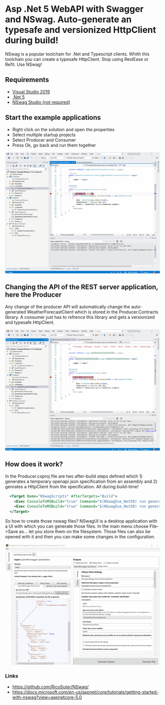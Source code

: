 # Asp .Net 5 WebAPI with Swagger and NSwag. Auto-generate an typesafe and versionized HttpClient during build!

NSwag is a popular toolchain for .Net and Typescript clients. Whith this toolchain you can create a typesafe HttpClient. Stop using RestEase or Refit. Use NSwag!

## Requirements
* [Visual Studio 2019](https://visualstudio.microsoft.com/downloads/)
* [.Net 5](https://dotnet.microsoft.com/download)
* [NSwag Studio (not required)](https://github.com/RicoSuter/NSwag/releases)



## Start the example applications

* Right click on the solution and open the properties
* Select multiple startup projects
* Select Producer and Consumer
* Press Ok, go back and run them together

![Live Demo](./screenshots/nswag-demo1.gif)



## Changing the API of the REST server application, here the Producer

Any change of the producer API will automatically change the auto-generated WeatherForecastClient which is stored in the Producer.Contracts library. A consumer just has to refrence this library and gets a versionized and typesafe HttpClient.

![Live Demo](./screenshots/nswag-demo2.gif)


## How does it work?

In the Producer.csproj file are two after-build steps defined which 1) generates a temporary openapi json specification from an assembly and 2) genrates a HttpClient from the specification. All during build-time! 

```xml
  <Target Name="NSwagScripts" AfterTargets="Build">
    <Exec ConsoleToMSBuild="true" Command="$(NSwagExe_Net50) run generate.api.specification.nswag" />
    <Exec ConsoleToMSBuild="true" Command="$(NSwagExe_Net50) run generate.api.client.nswag" />
  </Target>
```

So how to create those nswag files? 
NSwagUI is a desktop application with a UI with which you can generate those files. In the main menu choose File->Save as... let you store them on the filesystem.
Those files can also be opened with it and then you can make some changes in the configuration.


![Live Demo](./screenshots/nswag-demo3.gif)

### Links

* https://github.com/RicoSuter/NSwag/
* https://docs.microsoft.com/en-us/aspnet/core/tutorials/getting-started-with-nswag?view=aspnetcore-5.0

